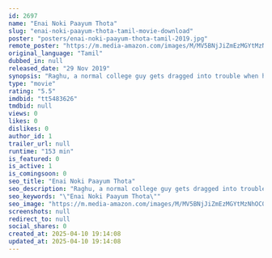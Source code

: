 ```yaml
---
id: 2697
name: "Enai Noki Paayum Thota"
slug: "enai-noki-paayum-thota-tamil-movie-download"
poster: "posters/enai-noki-paayum-thota-tamil-2019.jpg"
remote_poster: "https://m.media-amazon.com/images/M/MV5BNjJiZmEzMGYtMzNhOC00MTVkLWJlZWMtZTdmOWQ2ZTNmY2NjXkEyXkFqcGc@._V1_SX300.jpg"
original_language: "Tamil"
dubbed_in: null
released_date: "29 Nov 2019"
synopsis: "Raghu, a normal college guy gets dragged into trouble when he falls in love with Lekha and their whirlwind romance changes the course of his life."
type: "movie"
rating: "5.5"
imdbid: "tt5483626"
tmdbid: null
views: 0
likes: 0
dislikes: 0
author_id: 1
trailer_url: null
runtime: "153 min"
is_featured: 0
is_active: 1
is_comingsoon: 0
seo_title: "Enai Noki Paayum Thota"
seo_description: "Raghu, a normal college guy gets dragged into trouble when he falls in love with Lekha and their whirlwind romance changes the course of his life."
seo_keywords: "\"Enai Noki Paayum Thota\""
seo_image: "https://m.media-amazon.com/images/M/MV5BNjJiZmEzMGYtMzNhOC00MTVkLWJlZWMtZTdmOWQ2ZTNmY2NjXkEyXkFqcGc@._V1_SX300.jpg"
screenshots: null
redirect_to: null
social_shares: 0
created_at: 2025-04-10 19:14:08
updated_at: 2025-04-10 19:14:08
---
```


